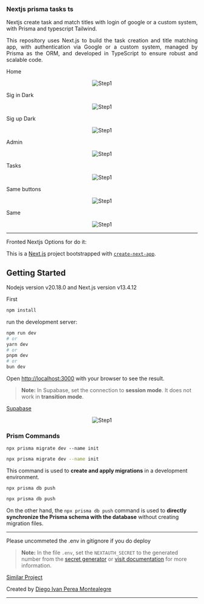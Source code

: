 ### Nextjs prisma tasks ts

<p align="justify">
Nextjs create task and match titles with login of google or a custom system, with Prisma and typescript Tailwind.
</p>

<p align="justify">
This repository uses Next.js to build the task creation and title matching app, with authentication via Google or a custom system, managed by Prisma as the ORM, and developed in TypeScript to ensure robust and scalable code.
</p>

Home
<p align="center">
  <img src="README-images/home.PNG" alt="Step1">
</p>

Sig in Dark
<p align="center">
  <img src="README-images/sigindark.PNG" alt="Step1">
</p>

Sig up Dark
<p align="center">
  <img src="README-images/siginupdark.PNG" alt="Step1">
</p>

Admin
<p align="center">
  <img src="README-images/admin.PNG" alt="Step1">
</p>

Tasks
<p align="center">
  <img src="README-images/tasks.PNG" alt="Step1">
</p>

Same buttons
<p align="center">
  <img src="README-images/same.PNG" alt="Step1">
</p>

Same 
<p align="center">
  <img src="README-images/sametotal.PNG" alt="Step1">
</p>

-----

Fronted Nextjs Options for do it:

This is a [Next.js](https://nextjs.org/) project bootstrapped with [`create-next-app`](https://github.com/vercel/next.js/tree/canary/packages/create-next-app).

## Getting Started
Nodejs version v20.18.0 and Next.js version v13.4.12

First
```bash
npm install
```
run the development server:

```bash
npm run dev
# or
yarn dev
# or
pnpm dev
# or
bun dev
```

Open [http://localhost:3000](http://localhost:3000) with your browser to see the result.

> **Note:** In Supabase, set the connection to **session mode**. It does not work in **transition mode**.

[Supabase](https://supabase.com/)

<p align="center">
  <img src="README-images/supabaseDb.PNG" alt="Step1">
</p>

### Prism Commands

`npx prisma migrate dev --name init`

```bash
npx prisma migrate dev --name init
```

This command is used to **create and apply migrations** in a development environment.

`npx prisma db push`

```bash
npx prisma db push
```

On the other hand, the `npx prisma db push` command is used to **directly synchronize the Prisma schema with the database** without creating migration files.

----
Please uncommeted the .env in gitignore if you do deploy

> **Note:** In the file `.env`, set the `NEXTAUTH_SECRET` to the generated number from the [secret generator](https://generate-secret.vercel.app/32) or [visit documentation](https://next-auth.js.org/deployment#vercel) for more information.

[Similar Project](https://github.com/diegoperea20/Nextjs-and-Prisma-with-Login-create-Tasks)

Created by [Diego Ivan Perea Montealegre](https://github.com/diegoperea20)

---
